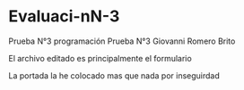 # Evaluaci-nN-3
Prueba N°3 programación
Prueba N°3 Giovanni Romero Brito  


El archivo editado es principalmente el formulario

La portada la he colocado mas que nada por inseguirdad
